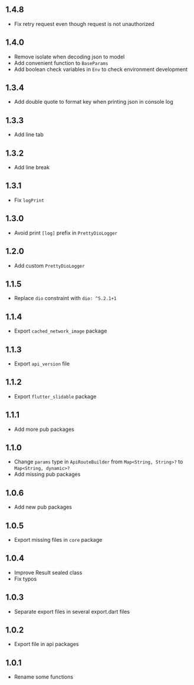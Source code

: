 ## 1.4.8

* Fix retry request even though request is not unauthorized

## 1.4.0

* Remove isolate when decoding json to model
* Add convenient function to `BaseParams`
* Add boolean check variables in `Env` to check environment development

## 1.3.4

* Add double quote to format key when printing json in console log

## 1.3.3

* Add line tab

## 1.3.2

* Add line break

## 1.3.1

* Fix `logPrint`

## 1.3.0

* Avoid print `[log]` prefix in `PrettyDioLogger`

## 1.2.0

* Add custom `PrettyDioLogger`

## 1.1.5 

* Replace `dio` constraint with `dio: ^5.2.1+1`

## 1.1.4

* Export `cached_network_image` package

## 1.1.3

* Export `api_version` file

## 1.1.2

* Export `flutter_slidable` package

## 1.1.1

* Add more pub packages

## 1.1.0

* Change `params` type in `ApiRouteBuilder` from  `Map<String, String>?` to `Map<String, dynamic>?`
* Add missing pub packages

## 1.0.6

* Add new pub packages

## 1.0.5

* Export missing files in `core` package

## 1.0.4

* Improve Result sealed class
* Fix typos

## 1.0.3

* Separate export files in several export.dart files

## 1.0.2

* Export file in api packages

## 1.0.1

* Rename some functions
